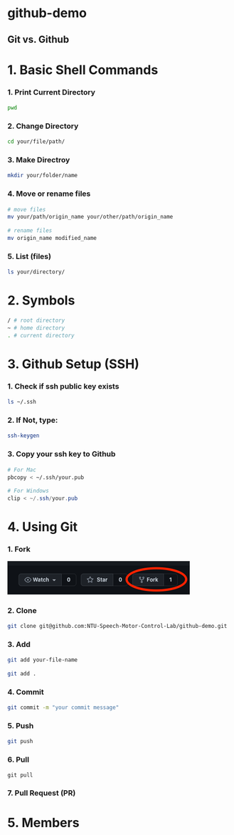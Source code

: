 # github-demo


## Git vs. Github


# 1. Basic Shell Commands

### 1. <strong>P</strong>rint <strong>C</strong>urrent <strong>D</strong>irectory
```bash
pwd
```

### 2. <strong>C</strong>hange <strong>D</strong>irectory
```bash
cd your/file/path/
```

###  3. <strong>M</strong>a<strong>k</strong>e <strong>Dir</strong>ectroy
```bash
mkdir your/folder/name
```

### 4. <strong>M</strong>o<strong>v</strong>e or rename files

```bash 
# move files
mv your/path/origin_name your/other/path/origin_name
```

```bash 
# rename files
mv origin_name modified_name
```

### 5. <strong>L</strong>i<strong>s</strong>t (files)
```bash
ls your/directory/
```

# 2. Symbols
```bash
/ # root directory
~ # home directory
. # current directory
```


# 3. Github Setup (SSH)


### 1. Check if ssh public key exists
```bash
ls ~/.ssh
```
### 2. If <strong>Not</strong>, type:
```bash
ssh-keygen
```

### 3. Copy your ssh key to Github
```bash
# For Mac
pbcopy < ~/.ssh/your.pub 
```

```powershell
# For Windows
clip < ~/.ssh/your.pub
```


# 4. Using Git

### 1. Fork

![Fork](./img/fork.png)

### 2. Clone

```bash
git clone git@github.com:NTU-Speech-Motor-Control-Lab/github-demo.git
```

### 3. Add

```bash
git add your-file-name
```

```bash
git add .
```

### 4. Commit

```bash
git commit -m "your commit message"
```

### 5. Push

```bash
git push 
```

### 6. Pull
```
git pull 
```

### 7. Pull Request (PR)



# 5. Members
